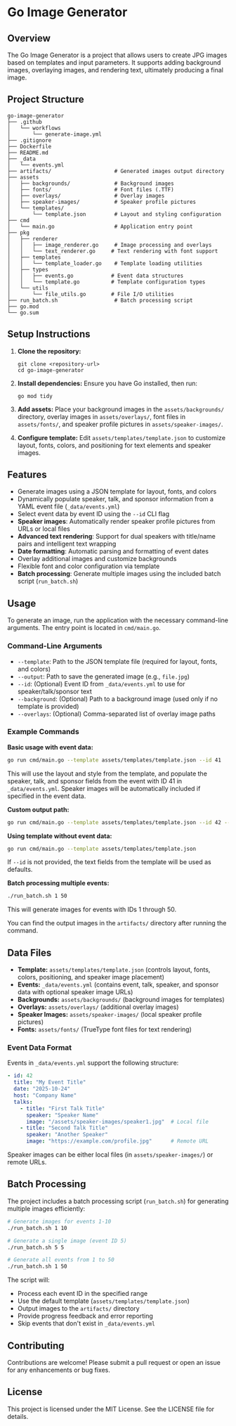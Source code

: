# Go Image Generator

## Overview
The Go Image Generator is a project that allows users to create JPG images based on templates and input parameters. It supports adding background images, overlaying images, and rendering text, ultimately producing a final image.

## Project Structure
```
go-image-generator
├── .github
│   └── workflows
│       └── generate-image.yml
├── .gitignore
├── Dockerfile
├── README.md
├── _data
│   └── events.yml
├── artifacts/                    # Generated images output directory
├── assets
│   ├── backgrounds/              # Background images
│   ├── fonts/                    # Font files (.TTF)
│   ├── overlays/                 # Overlay images
│   ├── speaker-images/           # Speaker profile pictures
│   └── templates/
│       └── template.json         # Layout and styling configuration
├── cmd
│   └── main.go                   # Application entry point
├── pkg
│   ├── renderer
│   │   ├── image_renderer.go     # Image processing and overlays
│   │   └── text_renderer.go     # Text rendering with font support
│   ├── templates
│   │   └── template_loader.go    # Template loading utilities
│   ├── types
│   │   ├── events.go            # Event data structures
│   │   └── template.go          # Template configuration types
│   └── utils
│       └── file_utils.go        # File I/O utilities
├── run_batch.sh                  # Batch processing script
├── go.mod
└── go.sum
```

## Setup Instructions
1. **Clone the repository:**
   ```
   git clone <repository-url>
   cd go-image-generator
   ```

2. **Install dependencies:**
   Ensure you have Go installed, then run:
   ```
   go mod tidy
   ```

3. **Add assets:**
   Place your background images in the `assets/backgrounds/` directory, overlay images in `assets/overlays/`, font files in `assets/fonts/`, and speaker profile pictures in `assets/speaker-images/`.

4. **Configure template:**
   Edit `assets/templates/template.json` to customize layout, fonts, colors, and positioning for text elements and speaker images.

## Features
- Generate images using a JSON template for layout, fonts, and colors
- Dynamically populate speaker, talk, and sponsor information from a YAML event file (`_data/events.yml`)
- Select event data by event ID using the `--id` CLI flag
- **Speaker images**: Automatically render speaker profile pictures from URLs or local files
- **Advanced text rendering**: Support for dual speakers with title/name pairs and intelligent text wrapping
- **Date formatting**: Automatic parsing and formatting of event dates
- Overlay additional images and customize backgrounds
- Flexible font and color configuration via template
- **Batch processing**: Generate multiple images using the included batch script (`run_batch.sh`)

## Usage
To generate an image, run the application with the necessary command-line arguments. The entry point is located in `cmd/main.go`.

### Command-Line Arguments
- `--template`: Path to the JSON template file (required for layout, fonts, and colors)
- `--output`: Path to save the generated image (e.g., `file.jpg`)
- `--id`: (Optional) Event ID from `_data/events.yml` to use for speaker/talk/sponsor text
- `--background`: (Optional) Path to a background image (used only if no template is provided)
- `--overlays`: (Optional) Comma-separated list of overlay image paths

### Example Commands

**Basic usage with event data:**
```bash
go run cmd/main.go --template assets/templates/template.json --id 41
```
This will use the layout and style from the template, and populate the speaker, talk, and sponsor fields from the event with ID 41 in `_data/events.yml`. Speaker images will be automatically included if specified in the event data.

**Custom output path:**
```bash
go run cmd/main.go --template assets/templates/template.json --id 42 --output my-custom-image.jpg
```

**Using template without event data:**
```bash
go run cmd/main.go --template assets/templates/template.json
```
If `--id` is not provided, the text fields from the template will be used as defaults.

**Batch processing multiple events:**
```bash
./run_batch.sh 1 50
```
This will generate images for events with IDs 1 through 50.

You can find the output images in the `artifacts/` directory after running the command.

## Data Files
- **Template:** `assets/templates/template.json` (controls layout, fonts, colors, positioning, and speaker image placement)
- **Events:** `_data/events.yml` (contains event, talk, speaker, and sponsor data with optional speaker image URLs)
- **Backgrounds:** `assets/backgrounds/` (background images for templates)
- **Overlays:** `assets/overlays/` (additional overlay images)
- **Speaker Images:** `assets/speaker-images/` (local speaker profile pictures)
- **Fonts:** `assets/fonts/` (TrueType font files for text rendering)

### Event Data Format
Events in `_data/events.yml` support the following structure:
```yaml
- id: 42
  title: "My Event Title"
  date: "2025-10-24"
  host: "Company Name"
  talks:
    - title: "First Talk Title"
      speaker: "Speaker Name"
      image: "/assets/speaker-images/speaker1.jpg"  # Local file
    - title: "Second Talk Title"
      speaker: "Another Speaker"
      image: "https://example.com/profile.jpg"      # Remote URL
```

Speaker images can be either local files (in `assets/speaker-images/`) or remote URLs.

## Batch Processing

The project includes a batch processing script (`run_batch.sh`) for generating multiple images efficiently:

```bash
# Generate images for events 1-10
./run_batch.sh 1 10

# Generate a single image (event ID 5)
./run_batch.sh 5 5

# Generate all events from 1 to 50
./run_batch.sh 1 50
```

The script will:
- Process each event ID in the specified range
- Use the default template (`assets/templates/template.json`)
- Output images to the `artifacts/` directory
- Provide progress feedback and error reporting
- Skip events that don't exist in `_data/events.yml`

## Contributing
Contributions are welcome! Please submit a pull request or open an issue for any enhancements or bug fixes.

## License
This project is licensed under the MIT License. See the LICENSE file for details.